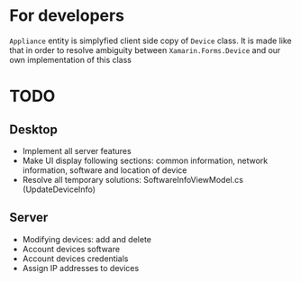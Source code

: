 # For developers
```Appliance``` entity is simplyfied client side copy of ```Device``` class. It is made like that in order to resolve ambiguity between ```Xamarin.Forms.Device``` and our own implementation of this class

# TODO
## Desktop
- Implement all server features
- Make UI display following sections: common information, network information, software and location of device
- Resolve all temporary solutions: SoftwareInfoViewModel.cs (UpdateDeviceInfo)

## Server
- Modifying devices: add and delete
- Account devices software
- Account devices credentials
- Assign IP addresses to devices
